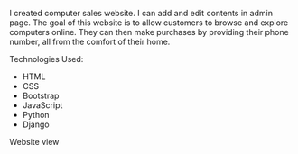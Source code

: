 I created computer sales website. I can add and edit contents in admin page.
The goal of this website is to allow customers to browse and explore computers online. They can then make purchases by providing their phone number, all from the comfort of their home.

Technologies Used:
- HTML
- CSS
- Bootstrap
- JavaScript
- Python
- Django

Website view
